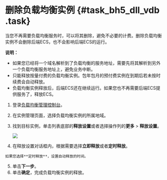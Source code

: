 # 删除负载均衡实例 {#task_bh5_dll_vdb .task}

当您不再需要负载均衡服务时，可以将其删除，避免不必要的计费。删除负载均衡实例不会删除后端ECS，也不会影响后端ECS的运行。

**说明：** 

-   如果您已经将一个域名解析到了负载均衡的服务地址，需要先将其解析到另外一个负载均衡服务地址上，避免业务中断。
-   只能释放按量付费的负载均衡实例。包年包月的预付费实例在到期后若未按时续费会自动释放。
-   负载均衡实例释放后，后端ECS还在继续运行。如果您也不再需要后端ECS提供服务了，释放ECS。

1.  登录[负载均衡管理控制台](https://slb.console.aliyun.com/slb)。 
2.   在实例管理页面，选择负载均衡实例的所属地域。 
3.  找到目标实例，单击列表底部的**释放设置**或者选择操作列的**更多** \> **释放设置**。 

    ![](http://static-aliyun-doc.oss-cn-hangzhou.aliyuncs.com/assets/img/15703/15668727377522_zh-CN.png)

4.   在释放设置对话框内，根据需要选择**立即释放**或者**定时释放**。 

    如果您选择**定时释放**，设置自动释放的时间。

5.  单击**下一步**。 
6.  单击**确定**，完成负载均衡实例的释放。 

